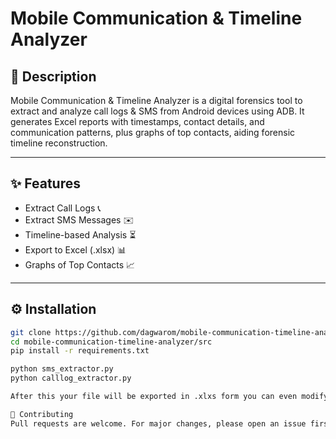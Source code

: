 # Mobile Communication & Timeline Analyzer

## 📌 Description
Mobile Communication & Timeline Analyzer is a digital forensics tool to extract and analyze call logs & SMS from Android devices using ADB. It generates Excel reports with timestamps, contact details, and communication patterns, plus graphs of top contacts, aiding forensic timeline reconstruction.

---

## ✨ Features
- Extract Call Logs 📞
- Extract SMS Messages ✉️
- Timeline-based Analysis ⏳
- Export to Excel (.xlsx) 📊
- Graphs of Top Contacts 📈

---

## ⚙️ Installation
```bash
git clone https://github.com/dagwarom/mobile-communication-timeline-analyzer.git
cd mobile-communication-timeline-analyzer/src
pip install -r requirements.txt

python sms_extractor.py
python calllog_extractor.py

After this your file will be exported in .xlxs form you can even modify the code if you want to extract additional data.

🤝 Contributing
Pull requests are welcome. For major changes, please open an issue first to discuss.
